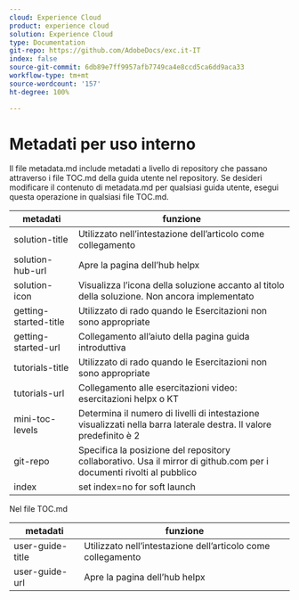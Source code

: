 ```yaml
---
cloud: Experience Cloud
product: experience cloud
solution: Experience Cloud
type: Documentation
git-repo: https://github.com/AdobeDocs/exc.it-IT
index: false
source-git-commit: 6db89e7ff9957afb7749ca4e8ccd5ca6dd9aca33
workflow-type: tm+mt
source-wordcount: '157'
ht-degree: 100%

---
```



<!-- We need better links for Getting Started and Tutorials. We can do this after we hit stage -->

# Metadati per uso interno

Il file metadata.md include metadati a livello di repository che passano attraverso i file TOC.md della guida utente nel repository. Se desideri modificare il contenuto di metadata.md per qualsiasi guida utente, esegui questa operazione in qualsiasi file TOC.md.

| metadati | funzione |
|--- |--- |
| solution-title | Utilizzato nell’intestazione dell’articolo come collegamento |
| solution-hub-url | Apre la pagina dell’hub helpx |
| solution-icon | Visualizza l’icona della soluzione accanto al titolo della soluzione. Non ancora implementato |
| getting-started-title | Utilizzato di rado quando le Esercitazioni non sono appropriate |
| getting-started-url | Collegamento all’aiuto della pagina guida introduttiva |
| tutorials-title | Utilizzato di rado quando le Esercitazioni non sono appropriate |
| tutorials-url | Collegamento alle esercitazioni video: esercitazioni helpx o KT |
| mini-toc-levels | Determina il numero di livelli di intestazione visualizzati nella barra laterale destra. Il valore predefinito è 2 |
| git-repo | Specifica la posizione del repository collaborativo. Usa il mirror di github.com per i documenti rivolti al pubblico |
| index | set index=no for soft launch |

Nel file TOC.md

| metadati | funzione |
|--- |--- |
| user-guide-title | Utilizzato nell’intestazione dell’articolo come collegamento |
| user-guide-url | Apre la pagina dell’hub helpx |
